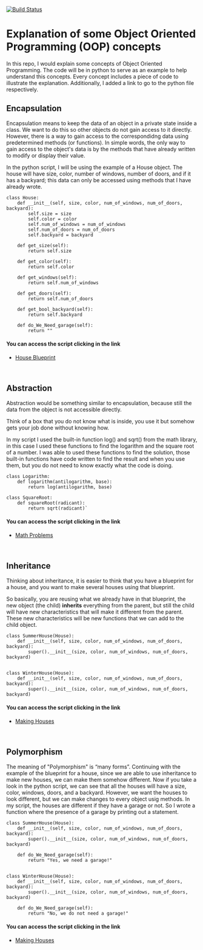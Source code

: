 [![Build Status](https://travis-ci.com/mkm99/object_oriented_programming_concepts.svg?branch=master)](https://travis-ci.com/mkm99/object_oriented_programming_concepts)

# Explanation of some Object Oriented Programming (OOP) concepts
In this repo, I would explain some concepts of Object Oriented Programming. The code will be in python to serve as an example to help understand this concepts. Every concept includes a piece of code to illustrate the explanation. Additionally, I added a link to go to the python file respectively.


## Encapsulation
Encapsulation means to keep the data of an object in a private state inside a class. We want to do this so other objects do not gain access to it directly. However, there is a way to gain access to the correspondidng data using predetermined methods (or functions). In simple words, the only way to gain access to the object's data is by the methods that have already written to modify or display their value.  

In the python script, I will be using the example of a House object. The house will have size, color, number of windows, number of doors, and if it has a backyard; this data can only be accessed using methods that I have already wrote.

```
class House:
    def __init__(self, size, color, num_of_windows, num_of_doors, backyard):
        self.size = size
        self.color = color
        self.num_of_windows = num_of_windows
        self.num_of_doors = num_of_doors
        self.backyard = backyard

    def get_size(self):
        return self.size

    def get_color(self):
        return self.color

    def get_windows(self):
        return self.num_of_windows

    def get_doors(self):
        return self.num_of_doors

    def get_bool_backyard(self):
        return self.backyard

    def do_We_Need_garage(self):
        return ""
```

#### You can access the script clicking in the link ####
- [House Blueprint](/houseBlueprint.py)

<br>


## Abstraction
Abstraction would be something similar to encapsulation, because still the data from the object is not accessible directly.

Think of a box that you do not know what is inside, you use it but somehow gets your job done without knowing how. 

In my script I used the built-in function log() and sqrt() from the math library, in this case I used these functions to find the logarithm and the square root of a number. I was able to used these functions to find the solution, those built-in functions have code written to find the result and when you use them, but you do not need to know exactly what the code is doing.

```
class Logarithm:
    def logarithm(antilogarithm, base):
        return log(antilogarithm, base)

class SquareRoot:
    def squareRoot(radicant):
        return sqrt(radicant)`

```

#### You can access the script clicking in the link ####
- [Math Problems](/mathProblems.py)

<br>


## Inheritance
Thinking about inheritance, it is easier to think that you have a blueprint for a house, and you want to make several houses using that blueprint.

So basically, you are reusing what we already have in that blueprint, the new object (the child) **inherits** everything from the parent, but still the child will have new characteristics that will make it different from the parent. These new characteristics will be new functions that we can add to the child object.

```
class SummerHouse(House):
    def __init__(self, size, color, num_of_windows, num_of_doors, backyard):
        super().__init__(size, color, num_of_windows, num_of_doors, backyard)
        
        
class WinterHouse(House):
    def __init__(self, size, color, num_of_windows, num_of_doors, backyard):
        super().__init__(size, color, num_of_windows, num_of_doors, backyard)

```


#### You can access the script clicking in the link ####
- [Making Houses](/makingHouses.py)

<br>


## Polymorphism
The meaning of "Polymorphism" is “many forms”. Continuing with the example of the blueprint for a house, since we are able to use inheritance to make new houses, we can make them somehow different. Now if you take a look in the python script, we can see that all the houses will have a size, color, windows, doors, and a backyard. However, we want the houses to look different, but we can make changes to every object usig methods. In my script, the houses are different if they have a garage or not. So I wrote a function where the presence of a garage by printing out a statement. 

```
class SummerHouse(House):
    def __init__(self, size, color, num_of_windows, num_of_doors, backyard):
        super().__init__(size, color, num_of_windows, num_of_doors, backyard)

    def do_We_Need_garage(self):
        return "Yes, we need a garage!"


class WinterHouse(House):
    def __init__(self, size, color, num_of_windows, num_of_doors, backyard):
        super().__init__(size, color, num_of_windows, num_of_doors, backyard)

    def do_We_Need_garage(self):
        return "No, we do not need a garage!"
```


#### You can access the script clicking in the link ####
- [Making Houses](/makingHouses.py)
